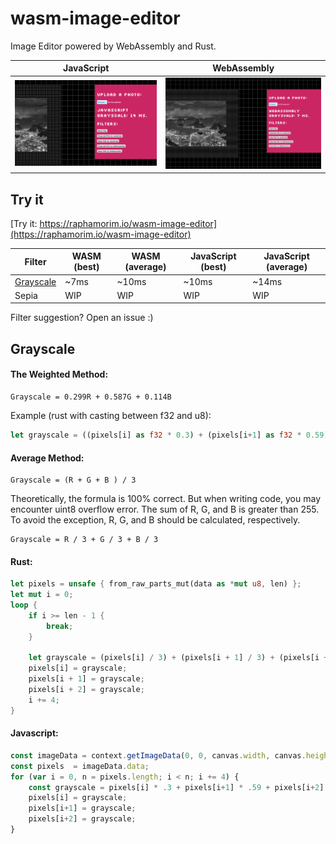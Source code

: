 # wasm-image-editor

Image Editor powered by WebAssembly and Rust.

| JavaScript | WebAssembly |
| --- | --- |
| ![Js demo](resources/javascript-demo.png) | ![Wasm demo](resources/wasm-demo.png) |

## Try it

[Try it: https://raphamorim.io/wasm-image-editor](https://raphamorim.io/wasm-image-editor)

| Filter | WASM (best) | WASM (average) | JavaScript (best) |JavaScript (average) |
| --- | --- | --- | --- | --- |
| [Grayscale](#grayscale) | ~7ms | ~10ms | ~10ms | ~14ms |
| Sepia | WIP | WIP | WIP | WIP |

Filter suggestion? Open an issue :)

## Grayscale

#### The Weighted Method:

```
Grayscale = 0.299R + 0.587G + 0.114B
```

Example (rust with casting between f32 and u8):

```rust
let grayscale = ((pixels[i] as f32 * 0.3) + (pixels[i+1] as f32 * 0.59) + (pixels[i+2] as f32 * 0.11)) as u8;
```

#### Average Method:

```
Grayscale = (R + G + B ) / 3
```

Theoretically, the formula is 100% correct. But when writing code, you may encounter uint8 overflow error. The sum of R, G, and B is greater than 255. To avoid the exception, R, G, and B should be calculated, respectively.


```
Grayscale = R / 3 + G / 3 + B / 3
```

#### Rust:

```rust
let pixels = unsafe { from_raw_parts_mut(data as *mut u8, len) };
let mut i = 0;
loop {
    if i >= len - 1 {
        break;
    }

    let grayscale = (pixels[i] / 3) + (pixels[i + 1] / 3) + (pixels[i + 2] / 3);
    pixels[i] = grayscale;
    pixels[i + 1] = grayscale;
    pixels[i + 2] = grayscale;
    i += 4;
}
```

#### Javascript:

```javascript
const imageData = context.getImageData(0, 0, canvas.width, canvas.height);
const pixels  = imageData.data;
for (var i = 0, n = pixels.length; i < n; i += 4) {
    const grayscale = pixels[i] * .3 + pixels[i+1] * .59 + pixels[i+2] * .11;
    pixels[i] = grayscale;
    pixels[i+1] = grayscale;
    pixels[i+2] = grayscale;
}
```
